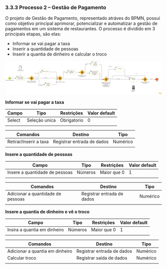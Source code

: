 ### 3.3.3 Processo 2 – Gestão de Pagamento

O projeto de Gestão de Pagamento, representado atráves do BPMN, possui como objetivo principal aprimorar, potencializar e automatizar a gestão de pagamentos em um sistema de restaurantes. 
O processo é dividido em 3 principais etapas, são elas: 
   - Informar se vai pagar a taxa
   - Inserir a quantidade de pessoas
   - Inserir a quantia de dinheiro e calcular o troco

![Processo de pagamento Diagrama](images/Processo-de-pagamento-Diagrama4.png)


**Informar se vai pagar a taxa**

| **Campo**       | **Tipo**         | **Restrições** | **Valor default** |
| ---             | ---              | ---            | ---               |
| Select| Seleção unica |      Obrigatorio        |         0          |
|                 |                  |                |                   |

| **Comandos**         |  **Destino**                   | **Tipo**          |
| ---                  | ---                            | ---               |
| Retirar/Inserir a taxa | Registrar entrada de dados | Numérico |
|                      |                                |                   |


**Insere a quantidade de pessoas**

| **Campo**       | **Tipo**         | **Restrições** | **Valor default** |
| ---             | ---              | ---            | ---               |
| Insere a quantidade de pessoas | Números  | Maior que 0 |         1         |
|                 |                  |                |                   |

| **Comandos**         |  **Destino**                   | **Tipo**          |
| ---                  | ---                            | ---               |
| Adicionar a quantidade de pessoas | Registrar entrada de dados  | Numérico |
|                      |                                |                   |


**Insere a quantia de dinheiro e vê o troco**

| **Campo**       | **Tipo**         | **Restrições** | **Valor default** |
| ---             | ---              | ---            | ---               |
| Insira a quantia em dinheiro | Números  | Maior que 0 |         1         |
|                 |                  |                |                   |

| **Comandos**         |  **Destino**                   | **Tipo**          |
| ---                  | ---                            | ---               |
| Adicionar a quantia em dinheiro | Registrar entrada de dados  | Numérico |
| Calcular troco | Registrar saída de dados  | Numérico |
|                      |                                |                   

